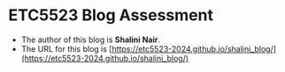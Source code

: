 
# ETC5523 Blog Assessment

* The author of this blog is **Shalini Nair**.
* The URL for this blog is [https://etc5523-2024.github.io/shalini_blog/](https://etc5523-2024.github.io/shalini_blog/)
